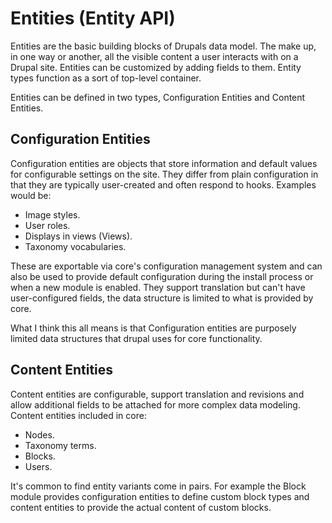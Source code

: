 # Entities \(Entity API\)

Entities are the basic building blocks of Drupals data model. The make up, in one way or another, all the visible content a user interacts with on a Drupal site. Entities can be customized by adding fields to them. Entity types function as a sort of top-level container.

Entities can be defined in two types, Configuration Entities and Content Entities.

## Configuration Entities

Configuration entities are objects that store information and default values for configurable settings on the site. They differ from plain configuration in that they are typically user-created and often respond to hooks. Examples would be:

* Image styles.
* User roles.
* Displays in views \(Views\).
* Taxonomy vocabularies.

These are exportable via core's configuration management system and can also be used to provide default configuration during the install process or when a new module is enabled. They support translation but can't have user-configured fields, the data structure is limited to what is provided by core.

What I think this all means is that Configuration entities are purposely limited data structures that drupal uses for core functionality. 

## Content Entities

Content entities are configurable, support translation and revisions and allow additional fields to be attached for more complex data modeling. Content entities included in core:

* Nodes.
* Taxonomy terms.
* Blocks.
* Users.

It's common to find entity variants come in pairs. For example the Block module provides configuration entities to define custom block types and content entities to provide the actual content of custom blocks.



